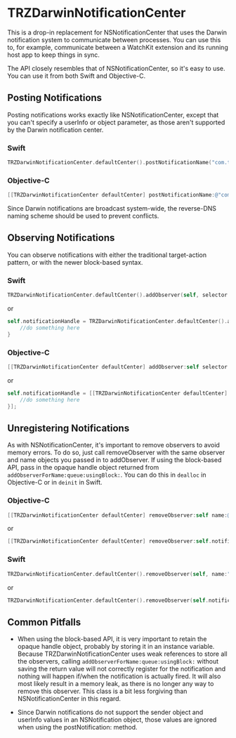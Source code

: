 # TRZDarwinNotificationCenter

This is a drop-in replacement for NSNotificationCenter that uses the Darwin notification system to communicate between processes. You can use this to, for example, communicate between a WatchKit extension and its running host app to keep things in sync.

The API closely resembles that of NSNotificationCenter, so it's easy to use. You can use it from both Swift and Objective-C.

## Posting Notifications

Posting notifications works exactly like NSNotificationCenter, except that you can't specify a userInfo or object parameter, as those aren't supported by the Darwin notification center. 

### Swift

```swift
TRZDarwinNotificationCenter.defaultCenter().postNotificationName("com.thomasrzhao.TRZDemoNotification");
```

### Objective-C

```objective-c
[[TRZDarwinNotificationCenter defaultCenter] postNotificationName:@"com.thomasrzhao.TRZDemoNotification"];
```

Since Darwin notifications are broadcast system-wide, the reverse-DNS naming scheme should be used to prevent conflicts.


## Observing Notifications

You can observe notifications with either the traditional target-action pattern, or with the newer block-based syntax.

### Swift

```swift
TRZDarwinNotificationCenter.defaultCenter().addObserver(self, selector:Selector("receivedNotification:"), name:"com.thomasrzhao.TRZDemoNotification");
```

or

```swift
self.notificationHandle = TRZDarwinNotificationCenter.defaultCenter().addObserverForName("com.thomasrzhao.TRZDemoNotification", queue: nil) { (notification) -> Void in
    //do something here
}
```

### Objective-C


```objective-c
[[TRZDarwinNotificationCenter defaultCenter] addObserver:self selector:@selector(receivedNotification:) name:@"com.thomasrzhao.TRZDemoNotification"];
```

or

```objective-c
self.notificationHandle = [[TRZDarwinNotificationCenter defaultCenter] addObserverForName:@"com.thomasrzhao.TRZDemoNotification" queue:nil usingBlock:^(NSNotification* notification) {
    //do something here
}];
```


## Unregistering Notifications

As with NSNotificationCenter, it's important to remove observers to avoid memory errors. To do so, just call removeObserver with the same observer and name objects you passed in to addObserver. If using the block-based API, pass in the opaque handle object returned from `addObserverForName:queue:usingBlock:`. You can do this in `dealloc` in Objective-C or in `deinit` in Swift.


### Objective-C

```objective-c
[[TRZDarwinNotificationCenter defaultCenter] removeObserver:self name:@"com.thomasrzhao.TRZDemoNotification"];
```

or

```objective-c
[[TRZDarwinNotificationCenter defaultCenter] removeObserver:self.notificationHandle name:@"com.thomasrzhao.TRZDemoNotification"];
```

### Swift

```swift
TRZDarwinNotificationCenter.defaultCenter().removeObserver(self, name:"com.thomasrzhao.TRZDemoNotification");
```

or

```swift
TRZDarwinNotificationCenter.defaultCenter().removeObserver(self.notificationHandle, name:"com.thomasrzhao.TRZDemoNotification");
```

## Common Pitfalls

 - When using the block-based API, it is very important to retain the opaque handle object, probably by storing it in an instance variable. Because TRZDarwinNotificationCenter uses weak references to store all the observers, calling `addObserverForName:queue:usingBlock:` without saving the return value will not correctly register for the notification and nothing will happen if/when the notification is actually fired. It will also most likely result in a memory leak, as there is no longer any way to remove this observer. This class is a bit less forgiving than NSNotificationCenter in this regard.

 - Since Darwin notifications do not support the sender object and userInfo values in an NSNotification object, those values are ignored when using the postNotification: method.

